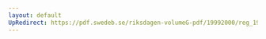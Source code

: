 ```yaml
---
layout: default
UpRedirect: https://pdf.swedeb.se/riksdagen-volumeG-pdf/19992000/reg_19992000/reg_19992000_0273.pdf
---
```

